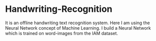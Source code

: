 # Handwriting-Recognition

It is an offline handwriting text recognition system. Here I am using the Neural Network concept of Machine Learning. I  build a Neural Network which is trained on word-images from the IAM dataset. 
